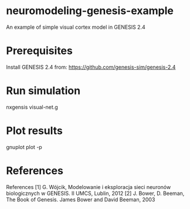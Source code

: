 # neuromodeling-genesis-example
An example of simple visual cortex model in GENESIS 2.4

# Prerequisites
Install GENESIS 2.4 from: https://github.com/genesis-sim/genesis-2.4

# Run simulation
nxgensis visual-net.g

# Plot results
gnuplot plot -p

# References
References
[1] G. Wójcik, Modelowanie i eksploracja sieci neuronów biologicznych w GENESIS. II UMCS, Lublin, 2012
[2] J. Bower, D. Beeman, The Book of Genesis. James Bower and David Beeman, 2003
